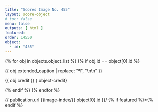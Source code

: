 ```yaml
---
title: "Scores Image No. 455"
layout: score-object
# toc: false
menu: false
outputs: [ html ]
featured: 
order: 14550
object:
  - id: "455"
---
```


{% for obj in objects.object_list %}
{% if obj.id == object[0].id %}

{{ obj.extended_caption | replace: "¶", "\n\n" }}

{{ obj.credit }} {.object-credit}

{% endif %}
{% endfor %}

<div class="object-credit object-url is-print-only">

{{ publication.url }}image-index/{{ object[0].id }}/ {% if featured %}*{% endif %}

</div>
